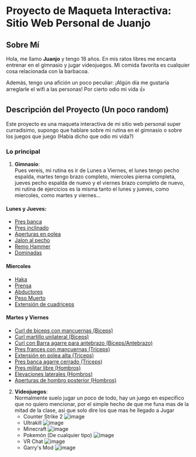 # Proyecto de Maqueta Interactiva: Sitio Web Personal de Juanjo

## Sobre Mí

Hola, me llamo **Juanjo** y tengo 18 años. En mis ratos libres me encanta entrenar en el gimnasio y jugar videojuegos. Mi comida favorita es cualquier cosa relacionada con la barbacoa.

Además, tengo una afición un poco peculiar: ¡Algún día me gustaría arreglarle el wifi a las personas! Por cierto odio mi vida 👍

## Descripción del Proyecto (Un poco random)

Este proyecto es una maqueta interactiva de mi sitio web personal super curradisimo, supongo que hablare sobre mi rutina en el gimnasio o sobre los juegos que juego (Habia dicho que odio mi vida?)

### Lo principal

1. **Gimnasio**:  
  Pues vereis, mi rutina es ir de Lunes a Viernes, el lunes tengo pecho espalda, martes tengo brazo completo, miercoles pierna completa, jueves pecho espalda de nuevo y el viernes brazo completo de nuevo, mi rutina de ejercicios es la misma tanto el lunes y jueves, como miercoles, como martes y viernes...

#### Lunes y Jueves:
* [Pres banca](https://hips.hearstapps.com/hmg-prod/images/bench-press-1568117208.gif)
* [Pres inclinado](https://i.pinimg.com/originals/15/5c/3f/155c3fd369def67777217d621f900fa7.gif)
* [Aperturas en polea](https://alvarobuenoworkout.com/wp-content/uploads/2023/01/Partes-del-pectoral-8.jpg)
* [Jalon al pecho](https://static.wixstatic.com/media/c94d75_33fa8ffcfe94421586595b5f05e83c64~mv2.gif)
* [Remo Hammer](https://media.tenor.com/R069mkP-46sAAAAM/cable-row-back.gif)
* [Dominadas](https://j.gifs.com/663Zkz.gif)
#### Miercoles
* [Haka](https://www.thingys.com.ar/gymapps/tutorial/hack.gif)
* [Prensa](https://i.makeagif.com/media/11-01-2019/zkL2QM.gif)
* [Abductores](https://elfitnasta.com/wp-content/uploads/2022/11/Aductores-en-maquina-mientras-esta-sentado.gif)
* [Peso Muerto](https://static.wixstatic.com/media/c94d75_ed1cfc9ed62b4864aa554972e6b974f4~mv2.gif)
* [Extensión de cuadriceps](https://www.thingys.com.ar/gymapps/tutorial/camillazx.gif)
#### Martes y Viernes
* [Curl de biceps con mancuernas (Biceps)](https://i.pinimg.com/originals/06/95/5c/06955c2f6293743d197955547c2bf0b6.gif)
* [Curl martillo unilateral (Biceps)](https://i.pinimg.com/originals/1a/49/50/1a49508f0779aa8a1d1b2727b8c76fc5.gif)
* [Curl con Barra agarre para antebrazo (Biceps/Antebrazo)](https://i.pinimg.com/originals/f8/8b/ad/f88bad3914fbbc615298b2d3a154518b.gif)
* [Pres frances con mancuernas (Triceps)](https://i.makeagif.com/media/10-21-2022/MCPws9.gif)
* [Extensión en polea alta (Triceps)](https://eresfitness.com/wp-content/uploads/2019/06/Extensi%C3%B3n-de-tr%C3%ADceps-en-polea-alta-MUSCULOS-INVOLUCRADOS.jpg.webp)
* [Pres banca agarre cerrado (Triceps)](https://j.gifs.com/pZZQJV.gif)
* [Pres militar libre (Hombros)](https://i.makeagif.com/media/7-19-2015/uW-Z9c.gif)
* [Elevaciones laterales (Hombros)](https://i.pinimg.com/originals/82/ca/95/82ca95a3dcf9406fb741a214d25a685a.gif)
* [Aperturas de hombro posterior (Hombros)](https://i.pinimg.com/originals/68/8c/1b/688c1b3d1e5ed220722b669b4f181b0a.gif)
   
2. **Videojuegos**:  
   Normalmente suelo jugar un poco de todo, hay un juego en especifico que no quiero mencionar, por el simple hecho de que me funa mas de la mitad de la clase, asi que solo dire los que mas he llegado a Jugar
   * Counter Strike 2
     ![image](https://github.com/user-attachments/assets/bd6e72c2-0244-446b-b505-d4f9a10d1d8a)
   * Ultrakill
     ![image](https://github.com/user-attachments/assets/ee9a735d-2f86-4ba0-8845-c2328ab045cd)
   * Minecraft
     ![image](https://github.com/user-attachments/assets/0bc10ee1-2337-4240-94dd-a48c59525ebd)
   * Pokemón (De cualquier tipo)
     ![image](https://github.com/user-attachments/assets/ee929f98-4d0b-41e4-ba0b-cc30cdeb959f)
   * VR Chat
     ![image](https://github.com/user-attachments/assets/09ab611e-b8d3-4602-abaf-1558c6725a7e)
   * Garry's Mod
     ![image](https://github.com/user-attachments/assets/6241cb98-1ba6-4580-9ab2-1875203134f9)




